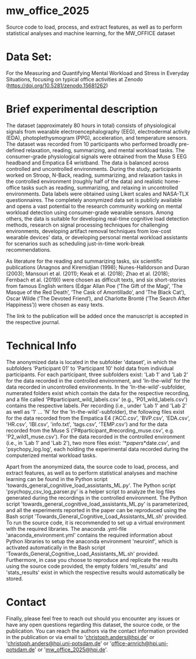 # mw_office_2025
Source code to load, process, and extract features, as well as to perform statistical analyses and machine learning, for the MW_OFFICE dataset

# Data Set:
For the Measuring and Quantifying Mental Workload and Stress in Everyday Situations, focusing on typical office activities at Zenodo (https://doi.org/10.5281/zenodo.15681262)

 # Brief experimental description
The dataset (approximately 80 hours in total) consists of physiological signals from wearable electroencephalography (EEG), electrodermal activity (EDA), photoplethysmogram (PPG), acceleration, and temperature sensors. The dataset was recorded from 10 participants who performed broadly pre-defined relaxation, reading, summarizing, and mental workload tasks. The consumer-grade physiological signals were obtained from the Muse S EEG headband and Empatica E4 wristband. The data is balanced across controlled and uncontrolled environments. During the study, participants worked on Stroop, N-Back, reading, summarizing, and relaxation tasks in the controlled environment (roughly half of the data) and realistic home-office tasks such as reading, summarizing, and relaxing in uncontrolled environments. Data labels were obtained using Likert scales and NASA-TLX questionnaires. The completely anonymized data set is publicly available and opens a vast potential to the research community working on mental workload detection using consumer-grade wearable sensors. Among others, the data is suitable for developing real-time cognitive load detection methods, research on signal processing techniques for challenging environments, developing artifact removal techniques from low-cost wearable devices' data, or developing personal mental workload assistants for scenarios such as scheduling just-in-time work-break recommendations.

As literature for the reading and summarizing tasks, six scientific publications (Anagnos and Kiremidjian (1998); Nunes-Halldorson and Duran (2003); Mansouri et al. (2011); Kwak et al. (2018); Zhao et al. (2018); Fernbach et al. (2019)) were chosen as difficult texts, and six short-stories from famous English writers (Edgar Allan Poe (’The Gift of the Magi’, ’The Masque of the Red Death’, ’The Cask of Amontillado’, and ’The Black Cat’), Oscar Wilde (’The Devoted Friend’), and Charlotte Brontë (’The Search After Happiness’)) were chosen as easy texts.

The link to the publication will be added once the manuscript is accepted in the respective journal.

# Technical Info
The anonymized data is located in the subfolder 'dataset', in which the subfolders 'Participant 01' to 'Participant 10' hold data from individual participants. For each participant, three subfolders exist: 'Lab 1' and 'Lab 2' for the data recorded in the controlled environment, and 'In-the-wild' for the data recorded in uncontrolled environments. In the 'In-the-wild'-subfolder, numerated folders exist which contain the data for the respective recording, and a file called 'P#participant_wild_labels.csv' (e.g., 'P01_wild_labels.csv') contains the respective labels. Per recording (i.e., under 'Lab 1' and 'Lab 2' as well as '1' ... 'N' for the 'In-the-wild'-subfolder), the following files exist for the data recorded from the Empatica E4 ('ACC.csv', 'BVP.csv', 'EDA.csv', 'HR.csv', 'IBI.csv', 'info.txt', 'tags.csv', 'TEMP.csv') and for the data recorded from the Muse S ('P#participant_#recording_muse.csv', e.g. 'P2_wild1_muse.csv'). For the data recorded in the controlled environment (i.e., in 'Lab 1' and 'Lab 2'), two more files exist: '*_papers_*date.csv', and 'psychopy_log.log', each holding the experimental data recorded during the computerized mental workload tasks. 

Apart from the anonymized data, the source code to load, process, and extract features, as well as to perform statistical analyses and machine learning can be found in the Python script 'towards_general_cognitive_load_assistants_ML.py'. The Python script 'psychopy_csv_log_parser.py' is a helper script to analyze the log files generated during the recordings in the controlled environment. The Python script 'towards_general_cognitive_load_assistants_ML.py' is parameterized, and all the experiments reported in the paper can be reproduced using the Bash script 'Towards_General_Cognitive_Load_Assistants_ML.sh' provided. To run the source code, it is recommended to set up a virtual environment with the required libraries. The anaconda .yml-file 'anaconda_environment.yml' contains the required information about Python libraries to setup the anaconda environment 'neuroinf', which is activated automatically in the Bash script 'Towards_General_Cognitive_Load_Assistants_ML.sh' provided. Furthermore, in case you choose to reproduce and replicate the results using the source code provided, the empty folders 'ml_results' and 'stats_results' exist in which the respective results would automatically be stored.

# Contact
Finally, please feel free to reach out should you encounter any issues or have any open questions regarding this dataset, the source code, or the publication. You can reach the authors via the contact information provided in the publication or via email to 'christoph.anders@hpi.de' or 'christoph.anders@hpi.uni-potsdam.de' or 'office-arnrich@hpi.uni-potsdam.de' or 'mw_office_2025@hpi.de'.
